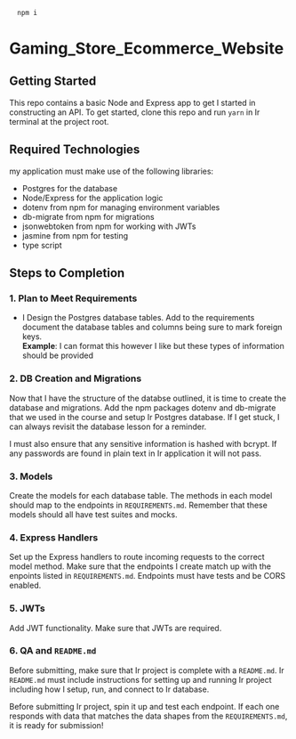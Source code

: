 ```bash
  npm i
```

# Gaming_Store_Ecommerce_Website

## Getting Started

This repo contains a basic Node and Express app to get I started in constructing an API. To get started, clone this repo and run `yarn` in Ir terminal at the project root.

## Required Technologies
my application must make use of the following libraries:
- Postgres for the database
- Node/Express for the application logic
- dotenv from npm for managing environment variables
- db-migrate from npm for migrations
- jsonwebtoken from npm for working with JWTs
- jasmine from npm for testing
- type script
  
## Steps to Completion

### 1. Plan to Meet Requirements

- I Design the Postgres database tables. Add to the requirements document the database tables and columns being sure to mark foreign keys.   
**Example**: I can format this however I like but these types of information should be provided

### 2.  DB Creation and Migrations

Now that I have the structure of the databse outlined, it is time to create the database and migrations. Add the npm packages dotenv and db-migrate that we used in the course and setup Ir Postgres database. If I get stuck, I can always revisit the database lesson for a reminder. 

I must also ensure that any sensitive information is hashed with bcrypt. If any passwords are found in plain text in Ir application it will not pass.

### 3. Models

Create the models for each database table. The methods in each model should map to the endpoints in `REQUIREMENTS.md`. Remember that these models should all have test suites and mocks.

### 4. Express Handlers

Set up the Express handlers to route incoming requests to the correct model method. Make sure that the endpoints I create match up with the enpoints listed in `REQUIREMENTS.md`. Endpoints must have tests and be CORS enabled. 

### 5. JWTs

Add JWT functionality. Make sure that JWTs are required.

### 6. QA and `README.md`

Before submitting, make sure that Ir project is complete with a `README.md`. Ir `README.md` must include instructions for setting up and running Ir project including how I setup, run, and connect to Ir database. 

Before submitting Ir project, spin it up and test each endpoint. If each one responds with data that matches the data shapes from the `REQUIREMENTS.md`, it is ready for submission!
